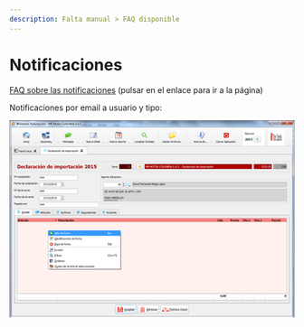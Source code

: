 ```yaml
---
description: Falta manual > FAQ disponible
---
```


# Notificaciones

[FAQ sobre las notificaciones](../../../faq/notificaciones-emergentes.md) \(pulsar en el enlace para ir a la página\)

Notificaciones por email a usuario y tipo:

![](../../../.gitbook/assets/image%20%28165%29.png)

